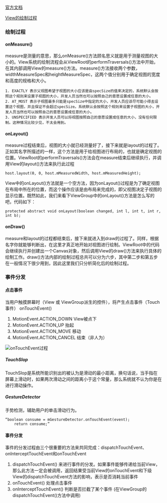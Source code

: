 [官方文档](https://developer.android.com/reference/android/view/View.html)

[View的绘制过程](https://blog.csdn.net/guolin_blog/article/details/16330267)

### 绘制过程

#### onMeasure() 

measure是测量的意思，那么onMeasure()方法顾名思义就是用于测量视图的大小的。View系统的绘制流程会从ViewRoot的performTraversals()方法中开始，在其内部调用View的measure()方法。measure()方法接收两个参数，widthMeasureSpec和heightMeasureSpec，这两个值分别用于确定视图的宽度和高度的规格和大小。

    1. EXACTLY 表示父视图希望子视图的大小应该是由specSize的值来决定的，系统默认会按照这个规则来设置子视图的大小，开发人员当然也可以按照自己的意愿设置成任意的大小。
    2. AT_MOST 表示子视图最多只能是specSize中指定的大小，开发人员应该尽可能小得去设置这个视图，并且保证不会超过specSize。系统默认会按照这个规则来设置子视图的大小，开发人员当然也可以按照自己的意愿设置成任意的大小。
    3. UNSPECIFIED 表示开发人员可以将视图按照自己的意愿设置成任意的大小，没有任何限制。这种情况比较少见，不太会用到。

#### onLayout()

measure过程结束后，视图的大小就已经测量好了，接下来就是layout的过程了。正如其名字所描述的一样，这个方法是用于给视图进行布局的，也就是确定视图的位置。ViewRoot的performTraversals()方法会在measure结束后继续执行，并调用View的layout()方法来执行此过程

```
host.layout(0, 0, host.mMeasuredWidth, host.mMeasuredHeight); 
```

View中的onLayout()方法就是一个空方法，因为onLayout()过程是为了确定视图在布局中所在的位置，而这个操作应该是由布局来完成的，即父视图决定子视图的显示位置。既然如此，我们来看下ViewGroup中的onLayout()方法是怎么写的吧，代码如下：

```
protected abstract void onLayout(boolean changed, int l, int t, int r, int b);  
```


#### onDraw()

measure和layout的过程都结束后，接下来就进入到draw的过程了。同样，根据名字你就能够判断出，在这里才真正地开始对视图进行绘制。ViewRoot中的代码会继续执行并创建出一个Canvas对象，然后调用View的draw()方法来执行具体的绘制工作。draw()方法内部的绘制过程总共可以分为六步，其中第二步和第五步在一般情况下很少用到，因此这里我们只分析简化后的绘制过程。


### 事件分发

#### 点击事件

当用户触摸屏幕时（View 或 ViewGroup派生的控件），将产生点击事件（Touch事件） onTouchEvent() 

1. MotionEvent.ACTION_DOWN View被点下
2. MotionEvent.ACTION_UP 抬起
3. MotionEvent.ACTION_MOVE 移动
4. MotionEvent.ACTION_CANCEL 结束（非人为）

![onTouchEvent过程](https://upload-images.jianshu.io/upload_images/944365-79b1e86793514e99.png?imageMogr2/auto-orient/strip%7CimageView2/2/w/700)

##### TouchSlop

TouchSlop是系统所能识别出的被认为是滑动的最小距离，换句话说，当手指在屏幕上滑动时，如果两次滑动之间的距离小于这个常量，那么系统就不认为你是在进行滑动操作。


##### GestureDetector

手势检测，辅助用户的单击滑动行为。

```
“boolean consume = mGestureDetector.onTouchEvent(event);
    return consume;”
```



#### 事件分发

事件的分发过程由三个很重要的方法来共同完成：dispatchTouchEvent、onInterceptTouchEvent和onTouchEvent


1. dispatchTouchEvent() 
  来进行事件的分发。如果事件能够传递给当前View，那么此方法一定会被调用，返回结果受当前View的onTouchEvent和下级View的dispatchTouchEvent方法的影响，表示是否消耗当前事件
2. onTouchEvent() 处理点击事件
3. onInterceptTouchEvent() 判断是否拦截了某个事件 (在ViewGroup的dispatchTouchEvent()方法中调用)

